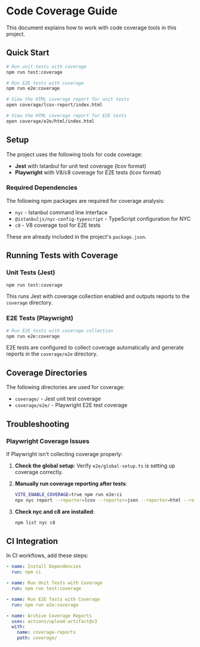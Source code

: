 # Code Coverage Guide

This document explains how to work with code coverage tools in this project.

## Quick Start

```bash
# Run unit tests with coverage
npm run test:coverage

# Run E2E tests with coverage
npm run e2e:coverage

# View the HTML coverage report for unit tests
open coverage/lcov-report/index.html

# View the HTML coverage report for E2E tests
open coverage/e2e/html/index.html
```

## Setup

The project uses the following tools for code coverage:

- **Jest** with Istanbul for unit test coverage (lcov format)
- **Playwright** with V8/c8 coverage for E2E tests (lcov format)

### Required Dependencies

The following npm packages are required for coverage analysis:
- `nyc` - Istanbul command line interface
- `@istanbuljs/nyc-config-typescript` - TypeScript configuration for NYC
- `c8` - V8 coverage tool for E2E tests

These are already included in the project's `package.json`.

## Running Tests with Coverage

### Unit Tests (Jest)

```bash
npm run test:coverage
```

This runs Jest with coverage collection enabled and outputs reports to the `coverage` directory.

### E2E Tests (Playwright)

```bash
# Run E2E tests with coverage collection
npm run e2e:coverage
```

E2E tests are configured to collect coverage automatically and generate reports in the `coverage/e2e` directory.

## Coverage Directories

The following directories are used for coverage:

- `coverage/` - Jest unit test coverage
- `coverage/e2e/` - Playwright E2E test coverage

## Troubleshooting

### Playwright Coverage Issues

If Playwright isn't collecting coverage properly:

1. **Check the global setup**:
   Verify `e2e/global-setup.ts` is setting up coverage correctly.

2. **Manually run coverage reporting after tests**:
   ```bash
   VITE_ENABLE_COVERAGE=true npm run e2e:ci
   npx nyc report --reporter=lcov --reporter=json --reporter=html --reporter=text --temp-dir=./coverage/e2e/tmp --report-dir=./coverage/e2e
   ```

3. **Check nyc and c8 are installed**:
   ```bash
   npm list nyc c8
   ```

## CI Integration

In CI workflows, add these steps:

```yaml
- name: Install Dependencies
  run: npm ci

- name: Run Unit Tests with Coverage
  run: npm run test:coverage

- name: Run E2E Tests with Coverage
  run: npm run e2e:coverage

- name: Archive Coverage Reports
  uses: actions/upload-artifact@v3
  with:
    name: coverage-reports
    path: coverage/
``` 